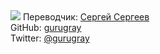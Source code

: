 <div class="user author">
    <img class="userpic" src="https://gravatar.com/avatar/2ffacc76f61622698389096864acf01b?r=x&amp;s=160">
    Переводчик: <a href="http://git-init.ru">Сергей Сергеев</a><br>
    GitHub: <a href="https://github.com/gurugray">gurugray</a><br>
    Twitter: <a href="https://twitter.com/gurugray">@gurugray</a>
</div>
